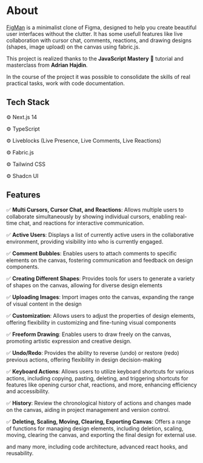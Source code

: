 # About

[FigMan](https://figman.vercel.app/) is a minimalist clone of Figma, designed to help you create beautiful user interfaces without the clutter. It has some usefull features like live collaboration with cursor chat, comments, reactions, and drawing designs (shapes, image upload) on the canvas using fabric.js.

This project is realized thanks to the **JavaScript Mastery** 🚀 tutorial and masterclass from **Adrian Hajdin**.

In the course of the project it was possible to consolidate the skills of real practical tasks, work with code documentation.

## Tech Stack

⚙️ Next.js 14

⚙️ TypeScript

⚙️ Liveblocks (Live Presence, Live Comments, Live Reactions)

⚙️ Fabric.js

⚙️ Tailwind CSS

⚙️ Shadcn UI

## Features

✅ **Multi Cursors, Cursor Chat, and Reactions**: Allows multiple users to collaborate simultaneously by showing individual cursors, enabling real-time chat, and reactions for interactive communication.

✅ **Active Users**: Displays a list of currently active users in the collaborative environment, providing visibility into who is currently engaged.

✅ **Comment Bubbles**: Enables users to attach comments to specific elements on the canvas, fostering communication and feedback on design components.

✅ **Creating Different Shapes**: Provides tools for users to generate a variety of shapes on the canvas, allowing for diverse design elements

✅ **Uploading Images**: Import images onto the canvas, expanding the range of visual content in the design

✅ **Customization**: Allows users to adjust the properties of design elements, offering flexibility in customizing and fine-tuning visual components

✅ **Freeform Drawing**: Enables users to draw freely on the canvas, promoting artistic expression and creative design.

✅ **Undo/Redo**: Provides the ability to reverse (undo) or restore (redo) previous actions, offering flexibility in design decision-making

✅ **Keyboard Actions**: Allows users to utilize keyboard shortcuts for various actions, including copying, pasting, deleting, and triggering shortcuts for features like opening cursor chat, reactions, and more, enhancing efficiency and accessibility.

✅ **History**: Review the chronological history of actions and changes made on the canvas, aiding in project management and version control.

✅ **Deleting, Scaling, Moving, Clearing, Exporting Canvas**: Offers a range of functions for managing design elements, including deletion, scaling, moving, clearing the canvas, and exporting the final design for external use.

and many more, including code architecture, advanced react hooks, and reusability.